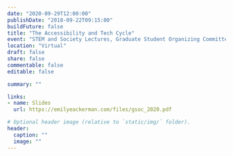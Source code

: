 ```yaml
---
date: "2020-09-29T12:00:00"
publishDate: "2018-09-22T09:15:00"
buildFuture: false 
title: "The Accessibility and Tech Cycle"
event: "STEM and Society Lectures, Graduate Student Organizing Committee"
location: "Virtual"
draft: false  
share: false
commentable: false
editable: false

summary: ""

links:
- name: Slides
  url: https://emilyeackerman.com/files/gsoc_2020.pdf

# Optional header image (relative to `static/img/` folder).
header:
  caption: ""
  image: ""
---
```




